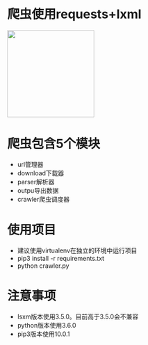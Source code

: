 # 爬虫使用requests+lxml
  <img src="https://raw.githubusercontent.com/shuizhubocai/crawler/master/assets/screen.png" width="200px" />

# 爬虫包含5个模块
- url管理器
- download下载器
- parser解析器
- outpu导出数据
- crawler爬虫调度器

# 使用项目
- 建议使用virtualenv在独立的环境中运行项目
- pip3 install -r requirements.txt
- python crawler.py

# 注意事项
- lsxm版本使用3.5.0。目前高于3.5.0会不兼容
- python版本使用3.6.0
- pip3版本使用10.0.1
